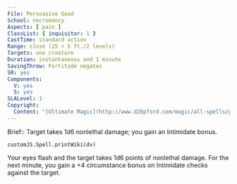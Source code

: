 ```yaml
---
File: Persuasive Goad
School: necromancy
Aspects: [ pain ]
ClassList: { inquisitor: 1 }
CastTime: standard action
Range: close (25 + 5 ft./2 levels)
Targets: one creature
Duration: instantaneous and 1 minute
SavingThrow: Fortitude negates
SR: yes
Components:
  V: yes
  S: yes
SLALevel: 1
Copyright:
  Content: "[Ultimate Magic](http://www.d20pfsrd.com/magic/all-spells/p/persuasive-goad)"
---
```

Brief:: Target takes 1d6 nonlethal damage; you gain an Intimidate bonus.

```dataviewjs
customJS.Spell.printWiki(dv)
```

Your eyes flash and the target takes 1d6 points of nonlethal damage. For the next minute, you gain a +4 circumstance bonus on Intimidate checks against the target.
